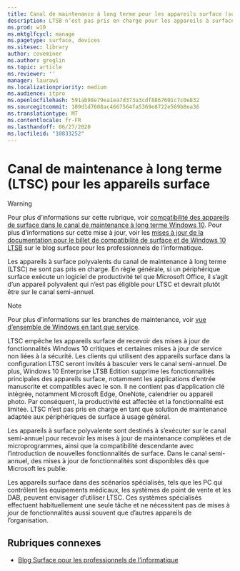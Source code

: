 ```yaml
---
title: Canal de maintenance à long terme pour les appareils surface (surface)
description: LTSB n’est pas pris en charge pour les appareils à surface polyvalents et doit être utilisé uniquement pour les appareils spécialisés.
ms.prod: w10
ms.mktglfcycl: manage
ms.pagetype: surface, devices
ms.sitesec: library
author: coveminer
ms.author: greglin
ms.topic: article
ms.reviewer: ''
manager: laurawi
ms.localizationpriority: medium
ms.audience: itpro
ms.openlocfilehash: 591ab98e79ea1ea7d373a3cdf8867601c7c0e832
ms.sourcegitcommit: 109d1d7608ac4667564fa5369e8722e569b8ea36
ms.translationtype: MT
ms.contentlocale: fr-FR
ms.lasthandoff: 06/27/2020
ms.locfileid: "10833252"
---
```

# Canal de maintenance à long terme (LTSC) pour les appareils surface

>[!WARNING]
>Pour plus d’informations sur cette rubrique, voir [compatibilité des appareils de surface dans le canal de maintenance à long terme Windows 10](surface-device-compatibility-with-windows-10-ltsc.md). Pour plus d’informations sur cette mise à jour, voir les [mises à jour de la documentation pour le billet de compatibilité de surface et de Windows 10 LTSB](https://blogs.technet.microsoft.com/surface/2017/04/11/documentation-updates-for-surface-and-windows-10-ltsb-compatibility) sur le blog surface pour les professionnels de l’informatique.

Les appareils à surface polyvalents du canal de maintenance à long terme (LTSC) ne sont pas pris en charge. En règle générale, si un périphérique surface exécute un logiciel de productivité tel que Microsoft Office, il s’agit d’un appareil polyvalent qui n’est pas éligible pour LTSC et devrait plutôt être sur le canal semi-annuel. 

>[!NOTE]
>Pour plus d’informations sur les branches de maintenance, voir [vue d’ensemble de Windows en tant que service](https://technet.microsoft.com/itpro/windows/manage/waas-overview).

LTSC empêche les appareils surface de recevoir des mises à jour de fonctionnalités Windows 10 critiques et certaines mises à jour de service non liées à la sécurité. Les clients qui utilisent des appareils surface dans la configuration LTSC seront invités à basculer vers le canal semi-annuel. De plus, Windows 10 Enterprise LTSB Edition supprime les fonctionnalités principales des appareils surface, notamment les applications d’entrée manuscrite et compatibles avec le son. Il ne contient pas d’application clé intégrée, notamment Microsoft Edge, OneNote, calendrier ou appareil photo. Par conséquent, la productivité est affectée et la fonctionnalité est limitée. LTSC n’est pas pris en charge en tant que solution de maintenance adaptée aux périphériques de surface à usage général. 

Les appareils à surface polyvalente sont destinés à s’exécuter sur le canal semi-annuel pour recevoir les mises à jour de maintenance complètes et de microprogrammes, ainsi que la compatibilité descendante avec l’introduction de nouvelles fonctionnalités de surface. Dans le canal semi-annuel, des mises à jour de fonctionnalités sont disponibles dès que Microsoft les publie.

Les appareils surface dans des scénarios spécialisés, tels que les PC qui contrôlent les équipements médicaux, les systèmes de point de vente et les DAB, peuvent envisager d’utiliser LTSC. Ces systèmes spécialisés effectuent habituellement une seule tâche et ne nécessitent pas de mises à jour de fonctionnalités aussi souvent que d’autres appareils de l’organisation. 

## Rubriques connexes

- [Blog Surface pour les professionnels de l’informatique](https://techcommunity.microsoft.com/t5/Surface-IT-Pro-Blog/bg-p/SurfaceITPro)

